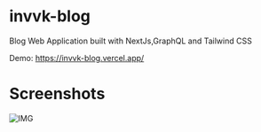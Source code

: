 # invvk-blog
Blog Web Application built with NextJs,GraphQL and Tailwind CSS

Demo: https://invvk-blog.vercel.app/

# Screenshots
![IMG](https://i.imgur.com/dUpVIN2.png)
